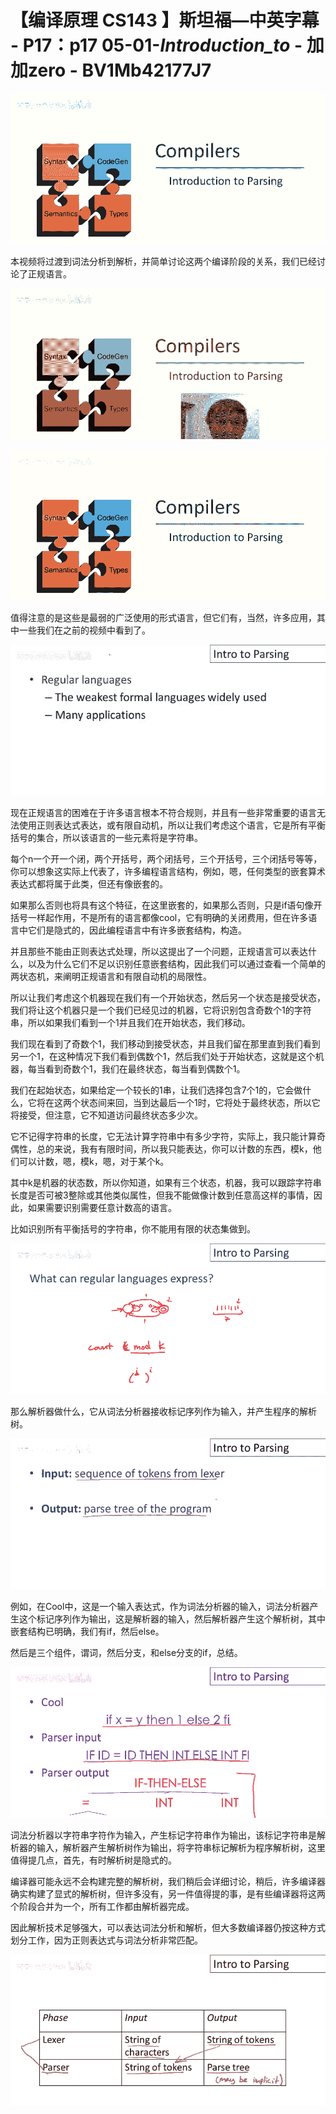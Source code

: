 # 【编译原理 CS143 】斯坦福—中英字幕 - P17：p17 05-01-_Introduction_to_ - 加加zero - BV1Mb42177J7

![](img/3d135624cd1decaceda24d97c9c1d46d_0.png)

本视频将过渡到词法分析到解析，并简单讨论这两个编译阶段的关系，我们已经讨论了正规语言。

![](img/3d135624cd1decaceda24d97c9c1d46d_2.png)

![](img/3d135624cd1decaceda24d97c9c1d46d_3.png)

值得注意的是这些是最弱的广泛使用的形式语言，但它们有，当然，许多应用，其中一些我们在之前的视频中看到了。



![](img/3d135624cd1decaceda24d97c9c1d46d_5.png)

现在正规语言的困难在于许多语言根本不符合规则，并且有一些非常重要的语言无法使用正则表达式表达，或有限自动机，所以让我们考虑这个语言，它是所有平衡括号的集合，所以该语言的一些元素将是字符串。

每个n一个开一个闭，两个开括号，两个闭括号，三个开括号，三个闭括号等等，你可以想象这实际上代表了，许多编程语言结构，例如，嗯，任何类型的嵌套算术表达式都将属于此类，但还有像嵌套的。

如果那么否则也将具有这个特征，在这里嵌套的，如果那么否则，只是if语句像开括号一样起作用，不是所有的语言都像cool，它有明确的关闭费用，但在许多语言中它们是隐式的，因此编程语言中有许多嵌套结构，构造。

并且那些不能由正则表达式处理，所以这提出了一个问题，正规语言可以表达什么，以及为什么它们不足以识别任意嵌套结构，因此我们可以通过查看一个简单的两状态机，来阐明正规语言和有限自动机的局限性。

所以让我们考虑这个机器现在我们有一个开始状态，然后另一个状态是接受状态，我们将让这个机器只是一个我们已经见过的机器，它将识别包含奇数个1的字符串，所以如果我们看到一个1并且我们在开始状态，我们移动。

我们现在看到了奇数个1，我们移动到接受状态，并且我们留在那里直到我们看到另一个1，在这种情况下我们看到偶数个1，然后我们处于开始状态，这就是这个机器，每当看到奇数个1，我们在最终状态，每当看到偶数个1。

我们在起始状态，如果给定一个较长的1串，让我们选择包含7个1的，它会做什么，它将在这两个状态间来回，当到达最后一个1时，它将处于最终状态，所以它将接受，但注意，它不知道访问最终状态多少次。

它不记得字符串的长度，它无法计算字符串中有多少字符，实际上，我只能计算奇偶性，总的来说，我有有限时间，所以我只能表达，你可以计数的东西，模k，他们可以计数，嗯，模k，嗯，对于某个k。

其中k是机器的状态数，所以你知道，如果有三个状态，机器，我可以跟踪字符串长度是否可被3整除或其他类似属性，但我不能做像计数到任意高这样的事情，因此，如果需要识别需要任意计数高的语言。

比如识别所有平衡括号的字符串，你不能用有限的状态集做到。

![](img/3d135624cd1decaceda24d97c9c1d46d_7.png)

那么解析器做什么，它从词法分析器接收标记序列作为输入，并产生程序的解析树。

![](img/3d135624cd1decaceda24d97c9c1d46d_9.png)

例如，在Cool中，这是一个输入表达式，作为词法分析器的输入，词法分析器产生这个标记序列作为输出，这是解析器的输入，然后解析器产生这个解析树，其中嵌套结构已明确，我们有if，然后else。

然后是三个组件，谓词，然后分支，和else分支的if，总结。

![](img/3d135624cd1decaceda24d97c9c1d46d_11.png)

词法分析器以字符串字符作为输入，产生标记字符串作为输出，该标记字符串是解析器的输入，解析器产生解析树作为输出，将字符串标记解析为程序解析树，这里值得提几点，首先，有时解析树是隐式的。

编译器可能永远不会构建完整的解析树，我们稍后会详细讨论，稍后，许多编译器确实构建了显式的解析树，但许多没有，另一件值得提的事，是有些编译器将这两个阶段合并为一个，所有工作都由解析器完成。

因此解析技术足够强大，可以表达词法分析和解析，但大多数编译器仍按这种方式划分工作，因为正则表达式与词法分析非常匹配。



![](img/3d135624cd1decaceda24d97c9c1d46d_13.png)